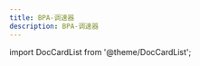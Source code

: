 ```yaml
---
title: BPA-调速器
description: BPA-调速器
---
```


import DocCardList from '@theme/DocCardList';

<DocCardList />